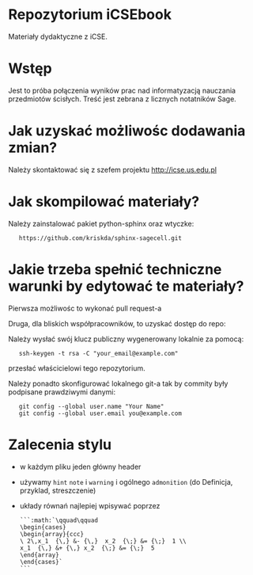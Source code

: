 Repozytorium iCSEbook 
=====================

Materiały dydaktyczne z iCSE. 


Wstęp
=====

Jest to próba połączenia wyników prac nad informatyzacją nauczania
przedmiotów ścisłych. Treść jest zebrana z licznych notatników Sage.


Jak uzyskać możliwośc dodawania zmian?
=====================================

Należy skontaktować się z szefem projektu http://icse.us.edu.pl


Jak skompilować materiały?
==========================

Należy zainstalować pakiet python-sphinx oraz wtyczke: 

       https://github.com/kriskda/sphinx-sagecell.git

Jakie trzeba spełnić techniczne warunki by edytować te materiały?
=================================================================

Pierwsza możliwośc to wykonać pull request-a

Druga, dla bliskich współpracowników,  to uzyskać dostęp do repo:

Należy wysłać swój klucz publiczny wygenerowany lokalnie za pomocą:

       ssh-keygen -t rsa -C "your_email@example.com"

przesłać właścicielowi tego repozytorium.  

Należy ponadto skonfigurować lokalnego git-a tak by commity były podpisane prawdziwymi danymi:

       git config --global user.name "Your Name"
       git config --global user.email you@example.com


Zalecenia stylu
===============

 * w każdym pliku jeden główny header 
 * używamy ``hint`` ``note`` i ``warning`` i ogólnego ``admonition`` (do Definicja, przyklad, streszczenie)
 * układy równań najlepiej wpisywać poprzez 


       ```:math:`\qquad\qquad
       \begin{cases}
       \begin{array}{ccc}
       \ 2\,x_1  {\,} &- {\,}  x_2  {\;} &= {\;}  1 \\ 
       x_1  {\,} &+ {\,} x_2  {\;} &= {\;}  5
       \end{array}
       \end{cases}`
       ```
